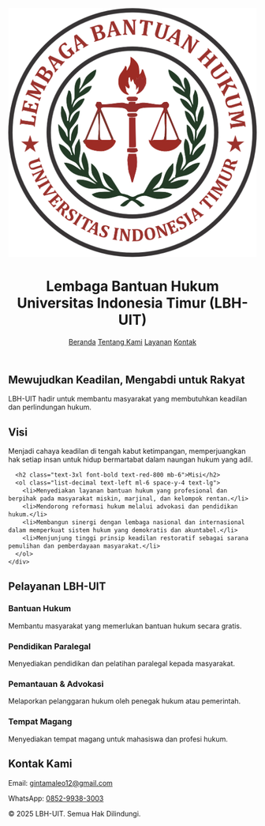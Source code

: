 <html lang="id">
<head>
  <meta charset="UTF-8" />
  <meta name="viewport" content="width=device-width, initial-scale=1.0" />
  <title>LBH-UIT Makassar</title>
  <link href="https://cdn.jsdelivr.net/npm/tailwindcss@2.2.19/dist/tailwind.min.css" rel="stylesheet">
  <link href="https://fonts.googleapis.com/css2?family=Inter:wght@400;600;700&display=swap" rel="stylesheet">
  <style>
    body { font-family: 'Inter', sans-serif; }
  </style>
</head>
<body class="bg-white text-gray-800">
  <!-- Header -->
  <header class="bg-red-800 text-white py-6 shadow-md sticky top-0 z-50">
    <div class="max-w-6xl mx-auto px-6 flex items-center justify-between">
      <div class="flex items-center space-x-4">
        <img src="LOGO_LBH-removebg-preview.png" alt="Logo LBH-UIT" class="h-14 w-14 object-contain rounded-full shadow-md">
        <div>
          <h1 class="text-2xl sm:text-3xl font-bold leading-tight tracking-wide">Lembaga Bantuan Hukum<br><span class="text-sm sm:text-base font-medium">Universitas Indonesia Timur (LBH-UIT)</span></h1>
        </div>
      </div>
      <div class="hidden sm:flex space-x-6">
        <a href="#beranda" class="hover:underline font-medium">Beranda</a>
        <a href="#tentang" class="hover:underline font-medium">Tentang Kami</a>
        <a href="#layanan" class="hover:underline font-medium">Layanan</a>
        <a href="#kontak" class="hover:underline font-medium">Kontak</a>
      </div>
    </div>
  </header>

  <!-- Hero -->
  <section id="beranda" class="bg-cover bg-center text-white py-32 px-6" style="background-image: url('https://images.unsplash.com/photo-1573164713988-8665fc963095?auto=format&fit=crop&w=1600&q=80');">
    <div class="bg-black bg-opacity-50 p-10 rounded-xl max-w-3xl mx-auto text-center">
      <h2 class="text-4xl font-bold mb-4 leading-snug">Mewujudkan Keadilan, Mengabdi untuk Rakyat</h2>
      <p class="text-lg">LBH-UIT hadir untuk membantu masyarakat yang membutuhkan keadilan dan perlindungan hukum.</p>
    </div>
  </section>

  <!-- Tentang Kami -->
  <section id="tentang" class="py-20 bg-gray-100 px-6">
    <div class="max-w-4xl mx-auto text-center">
      <h2 class="text-3xl font-bold text-red-800 mb-8">Visi</h2>
      <p class="mb-12 text-lg">Menjadi cahaya keadilan di tengah kabut ketimpangan, memperjuangkan hak setiap insan untuk hidup bermartabat dalam naungan hukum yang adil.</p>

      <h2 class="text-3xl font-bold text-red-800 mb-6">Misi</h2>
      <ol class="list-decimal text-left ml-6 space-y-4 text-lg">
        <li>Menyediakan layanan bantuan hukum yang profesional dan berpihak pada masyarakat miskin, marjinal, dan kelompok rentan.</li>
        <li>Mendorong reformasi hukum melalui advokasi dan pendidikan hukum.</li>
        <li>Membangun sinergi dengan lembaga nasional dan internasional dalam memperkuat sistem hukum yang demokratis dan akuntabel.</li>
        <li>Menjunjung tinggi prinsip keadilan restoratif sebagai sarana pemulihan dan pemberdayaan masyarakat.</li>
      </ol>
    </div>
  </section>

  <!-- Layanan -->
  <section id="layanan" class="py-20 bg-white px-6">
    <div class="max-w-4xl mx-auto text-center">
      <h2 class="text-3xl font-bold text-red-800 mb-8">Pelayanan LBH-UIT</h2>
      <div class="grid sm:grid-cols-2 gap-8 text-left">
        <div class="bg-gray-50 p-6 rounded-xl shadow hover:shadow-lg transition duration-300">
          <h3 class="text-xl font-semibold mb-2">Bantuan Hukum</h3>
          <p>Membantu masyarakat yang memerlukan bantuan hukum secara gratis.</p>
        </div>
        <div class="bg-gray-50 p-6 rounded-xl shadow hover:shadow-lg transition duration-300">
          <h3 class="text-xl font-semibold mb-2">Pendidikan Paralegal</h3>
          <p>Menyediakan pendidikan dan pelatihan paralegal kepada masyarakat.</p>
        </div>
        <div class="bg-gray-50 p-6 rounded-xl shadow hover:shadow-lg transition duration-300">
          <h3 class="text-xl font-semibold mb-2">Pemantauan & Advokasi</h3>
          <p>Melaporkan pelanggaran hukum oleh penegak hukum atau pemerintah.</p>
        </div>
        <div class="bg-gray-50 p-6 rounded-xl shadow hover:shadow-lg transition duration-300">
          <h3 class="text-xl font-semibold mb-2">Tempat Magang</h3>
          <p>Menyediakan tempat magang untuk mahasiswa dan profesi hukum.</p>
        </div>
      </div>
    </div>
  </section>

  <!-- Kontak -->
  <section id="kontak" class="py-20 bg-gray-100 px-6">
    <div class="max-w-4xl mx-auto text-center">
      <h2 class="text-3xl font-bold text-red-800 mb-6">Kontak Kami</h2>
      <p class="text-lg mb-2">Email: <a href="mailto:gintamaleo12@gmail.com" class="text-blue-600 underline">gintamaleo12@gmail.com</a></p>
      <p class="text-lg">WhatsApp: <a href="https://wa.me/6285299383003" class="text-green-600 underline">0852-9938-3003</a></p>
    </div>
  </section>

  <!-- Footer -->
  <footer class="bg-red-800 text-white text-center py-6 mt-12">
    <p class="text-sm">&copy; 2025 LBH-UIT. Semua Hak Dilindungi.</p>
  </footer>
</body>
</html>

